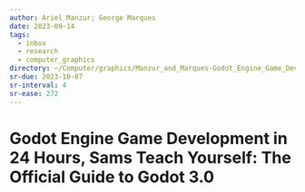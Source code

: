 ```yaml
---
author: Ariel Manzur; George Marques
date: 2023-09-14
tags:
  - inbox
  - research
  - computer_graphics
directory: ~/Computer/graphics/Manzur_and_Marques-Godot_Engine_Game_Development/
sr-due: 2023-10-07
sr-interval: 4
sr-ease: 272
---
```


# Godot Engine Game Development in 24 Hours, Sams Teach Yourself: The Official Guide to Godot 3.0


